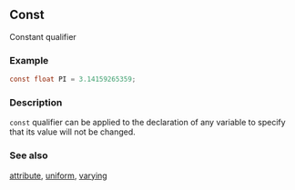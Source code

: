 ## Const
Constant qualifier

### Example
```glsl
const float PI = 3.14159265359;
```

### Description
```const``` qualifier can be applied to the declaration of any variable to specify that its value will not be changed.

### See also
[attribute](index.html#attribute.md), [uniform](index.html#uniform.md), [varying](index.html#varying.md)